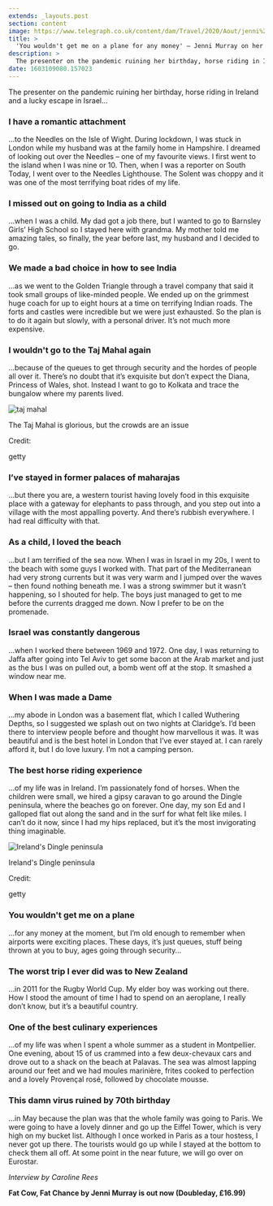 ```yaml
--- 
extends: _layouts.post 
section: content 
image: https://www.telegraph.co.uk/content/dam/Travel/2020/Aout/jenni%2520murray.jpg?impolicy=logo-overlay 
title: > 
  'You wouldn't get me on a plane for any money' – Jenni Murray on her pandemic holiday plans 
description: > 
  The presenter on the pandemic ruining her birthday, horse riding in Ireland and a lucky escape in Israel...Then, when I was a reporter on South Today, I went over to the Needles Lighthouse.This damn virus ruined by 70th birthday...in May because the plan was that the whole family was going to Paris.We were going to have a lovely dinner and go up the Eiffel Tower, which is very high on my bucket list.Interview by Caroline ReesFat Cow, Fat Chance by Jenni Murray is out now (Doubleday, £16.99) 
date: 1603109080.157023 
--- 
```

<div><p>The presenter&#160;on the pandemic ruining her birthday, horse riding in Ireland and&#160;a lucky escape in Israel...</p>
<h3>I have a romantic attachment</h3>
<p>...to the Needles on the Isle of Wight. During lockdown, I was stuck in London while my husband was at the family home in Hampshire. I dreamed of looking out over the Needles &#8211; one of my favourite views. I first went to the island when I was nine or 10. Then, when I was a reporter on South Today, I went over to the Needles Lighthouse. The Solent was choppy and it was one of the most terrifying boat rides of my life.</p>
<h3>I missed out on going to India as a child</h3>
<p>...when I was a child. My dad got a job there, but I wanted to go to Barnsley Girls&#8217; High School so I stayed here with grandma. My mother told me amazing tales, so finally, the year before last, my husband and I decided to go.</p>
<h3>We made a bad choice in how to see India</h3>
<p>...as we went to the Golden Triangle through a travel company that said it took small groups of like-minded people. We ended up on the grimmest huge coach for up to eight hours at a time on terrifying Indian roads. The forts and castles were incredible but we were just exhausted. So the plan is to do it again but slowly, with a personal driver. It&#8217;s not much more expensive.</p>
<h3>I wouldn't go to the Taj Mahal again</h3>
<p>...because of the queues to get through security and the hordes of people all over it. There&#8217;s no doubt that it&#8217;s exquisite but don&#8217;t expect the Diana, Princess of Wales, shot. Instead I want to go to Kolkata and trace the bungalow where my parents lived.</p>

<span class="article-body-image-image-container">
<img class="responsive lazy-image__img article-body-image-image" src="/content/dam/Travel/2020/Aout/taj%20mahal.jpg?imwidth=480" alt="taj mahal">

</span>
<p class="article-body-image-caption">The Taj Mahal is glorious, but the crowds are an issue</p>
<p class="article-body-image-copyright">
<p class="article-body-image-copyright-label">Credit:</p>
getty
</p>


<h3>I&#8217;ve stayed in former palaces of maharajas</h3>
<p>...but there you are, a western tourist having lovely food in this exquisite place with a gateway for elephants to pass through, and you step out into a village with the most appalling poverty. And there&#8217;s rubbish everywhere. I had real difficulty with that.</p>
<h3>As a child, I loved the beach</h3>
<p>...but I am terrified of the sea now. When I was in Israel in my 20s, I went to the beach with some guys I worked with. That part of the Mediterranean had very strong currents but it was very warm and I jumped over the waves &#8211; then found nothing beneath me. I was a strong swimmer but it wasn&#8217;t happening, so I shouted for help. The boys just managed to get to me before the currents dragged me down. Now I prefer to be on the promenade.</p>
<h3>Israel was constantly dangerous</h3>
<p>...when I worked there between 1969 and 1972. One day, I was returning to Jaffa after going into Tel Aviv to get some bacon at the Arab market and just as the bus I was on pulled out, a bomb went off at the stop. It smashed a window near me.</p>
<h3>When I was made a Dame</h3>
<p>...my abode in London was a basement flat, which I called Wuthering Depths, so I suggested we splash out on two nights at Claridge&#8217;s. I&#8217;d been there to interview people before and thought how marvellous it was. It was beautiful and is the best hotel in London that I&#8217;ve ever stayed at. I can rarely afford it, but I do love luxury. I&#8217;m not a camping person.</p>
<h3>The best horse riding experience</h3>
<p>...of my life was in Ireland. I&#8217;m passionately fond of horses. When the children were small, we hired a gipsy caravan to go around the Dingle peninsula, where the beaches go on forever. One day, my son Ed and I galloped flat out along the sand and in the surf for what felt like miles. I can&#8217;t do it now, since I had my hips replaced, but it&#8217;s the most invigorating thing imaginable.</p>

<span class="article-body-image-image-container">
<img class="responsive lazy-image__img article-body-image-image" src="/content/dam/Travel/2020/Aout/Dingle%20peninsula.jpg?imwidth=480" alt="Ireland's Dingle peninsula">

</span>
<p class="article-body-image-caption">Ireland's Dingle peninsula</p>
<p class="article-body-image-copyright">
<p class="article-body-image-copyright-label">Credit:</p>
getty
</p>


<h3>You wouldn't get me on a plane</h3>
<p>...for any money at the moment, but I&#8217;m old enough to remember when airports were exciting places. These days, it&#8217;s just queues, stuff being thrown at you to buy, ages going through security&#8230;</p>
<h3>The worst trip I ever did was to New Zealand</h3>
<p>...in 2011 for the Rugby World Cup. My elder boy was working out there. How I stood the amount of time I had to spend on an aeroplane, I really don&#8217;t know, but it&#8217;s a beautiful country.</p>
<h3>One of the best culinary experiences</h3>
<p>...of my life was when I spent a whole summer as a student in Montpellier. One evening, about 15 of us crammed into a few deux-chevaux cars and drove out to a shack on the beach at Palavas. The sea was almost lapping around our feet and we had moules marini&#232;re, frites cooked to perfection and a lovely Proven&#231;al ros&#233;, followed by chocolate mousse.</p>
<h3>This damn virus ruined by 70th birthday</h3>
<p>...in May because the plan was that the whole family was going to Paris. We were going to have a lovely dinner and go up the Eiffel Tower, which is very high on my bucket list. Although I once worked in Paris as a tour hostess, I never got up there. The tourists would go up while I stayed at the bottom to check them all off. At some point in the near future, we will go over on Eurostar.</p>
<p><i>Interview by Caroline Rees</i></p>
<p><b>Fat Cow, Fat Chance by Jenni Murray is out now (Doubleday, &#163;16.99)</b></p>
<p></p>
</div>